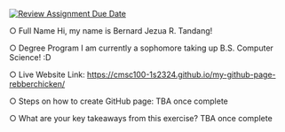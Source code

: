 [![Review Assignment Due Date](https://classroom.github.com/assets/deadline-readme-button-24ddc0f5d75046c5622901739e7c5dd533143b0c8e959d652212380cedb1ea36.svg)](https://classroom.github.com/a/Z0SN3ALX)

○ Full Name
Hi, my name is Bernard Jezua R. Tandang!

○ Degree Program
I am currently a sophomore taking up B.S. Computer Science! :D

○ Live Website Link:
https://cmsc100-1s2324.github.io/my-github-page-rebberchicken/

○ Steps on how to create GitHub page:
TBA once complete

○ What are your key takeaways from this exercise?
TBA once complete
